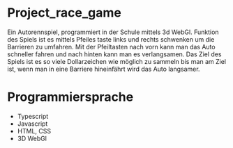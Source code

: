 # Project_race_game

Ein Autorennspiel, programmiert in der Schule mittels 3d WebGl. Funktion des Spiels ist es mittels Pfeiles taste links und rechts schwenken um die Barrieren zu umfahren. Mit der Pfeiltasten nach vorn kann man das Auto schneller fahren und nach hinten kann man es verlangsamen. Das Ziel des Spiels ist es so viele Dollarzeichen wie möglich zu sammeln bis man am Ziel ist, wenn man in eine Barriere hineinfährt wird das Auto langsamer.

# Programmiersprache
- Typescript
- Javascript
- HTML, CSS
- 3D WebGl 
